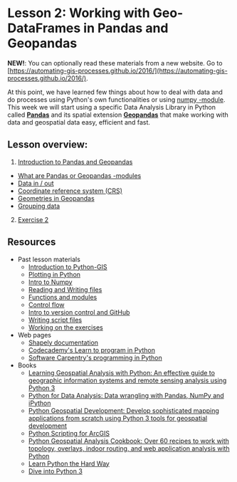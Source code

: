 # Lesson 2: Working with Geo-DataFrames in Pandas and Geopandas

**NEW!**: You can optionally read these materials from a new website. Go to [https://automating-gis-processes.github.io/2016/](https://automating-gis-processes.github.io/2016/).

At this point, we have learned few things about how to deal with data and do processes using Python's own 
functionalities or using [numpy -module](http://www.numpy.org/). This week we will start using a specific Data Analysis Library in Python called [**Pandas**](http://pandas.pydata.org/) and its 
spatial extension [**Geopandas**](http://geopandas.org/) that make working with data and geospatial data easy, efficient and fast. 
  
## Lesson overview:

 1. [Introduction to Pandas and Geopandas](Lesson/pandas-geopandas.md) 
   - [What are Pandas or Geopandas -modules](Lesson/pandas-geopandas.md#what-are-pandas-and-geopandas--modules)
   - [Data in / out](Lesson/pandas-geopandas.md#data-io-in--out) 
   - [Coordinate reference system (CRS)](Lesson/pandas-geopandas.md#coordinate-reference-system-crs)
   - [Geometries in Geopandas](Lesson/pandas-geopandas.md#geometries-in-geopandas)
   - [Grouping data](Lesson/pandas-geopandas.md#grouping-data)
 2. [Exercise 2](https://classroom.github.com/assignment-invitations/f6f1d09cc0e970fcec4f3556b6754f4d)

## Resources

- Past lesson materials
  - [Introduction to Python-GIS](https://github.com/Automating-GIS-processes/Lesson-1-Intro-Python-GIS)
  - [Plotting in Python](https://github.com/Python-for-geo-people/Lesson-7-Plotting)
  - [Intro to Numpy](https://github.com/Python-for-geo-people/Lesson-6-Intro-to-NumPy)
  - [Reading and Writing files](https://github.com/Python-for-geo-people/Lesson-5-Reading-Writing)
  - [Functions and modules](https://github.com/Python-for-geo-people/Functions-and-modules)
  - [Control flow](https://github.com/Python-for-geo-people/Control-flow)
  - [Intro to version control and GitHub](https://github.com/Python-for-geo-people/Diving-into-Python/tree/master/Lesson/intro-to-GitHub.md)
  - [Writing script files](https://github.com/Python-for-geo-people/Diving-into-Python/tree/master/Lesson/writing-scripts.md)
  - [Working on the exercises](https://github.com/Python-for-geo-people/Diving-into-Python/tree/master/Lesson/working-on-assignment.md)
- Web pages
  - [Shapely documentation](http://toblerity.org/shapely/manual.html)
  - [Codecademy's Learn to program in Python](https://www.codecademy.com/learn/python)
  - [Software Carpentry's programming in Python](https://swcarpentry.github.io/python-novice-inflammation/)
- Books
  - [Learning Geospatial Analysis with Python: An effective guide to geographic information systems and remote sensing analysis using Python 3](https://www.packtpub.com/application-development/learning-geospatial-analysis-python-second-edition)
  - [Python for Data Analysis: Data wrangling with Pandas, NumPy and iPython](http://www.amazon.com/Python-Data-Analysis-Wrangling-IPython/dp/1449319793)
  - [Python Geospatial Development: Develop sophisticated mapping applications from scratch using Python 3 tools for geospatial development](https://www.packtpub.com/application-development/python-geospatial-development-third-edition)
  - [Python Scripting for ArcGIS](https://www.amazon.com/Python-Scripting-ArcGIS-Paul-Zandbergen/dp/1589482824/ref=asap_bc?ie=UTF8)
  - [Python Geospatial Analysis Cookbook: Over 60 recipes to work with topology, overlays, indoor routing, and web application analysis with Python](https://www.packtpub.com/big-data-and-business-intelligence/python-geospatial-analysis-cookbook)
  - [Learn Python the Hard Way](http://learnpythonthehardway.org/book/)
  - [Dive into Python 3](http://www.diveinto.org/python3/)
